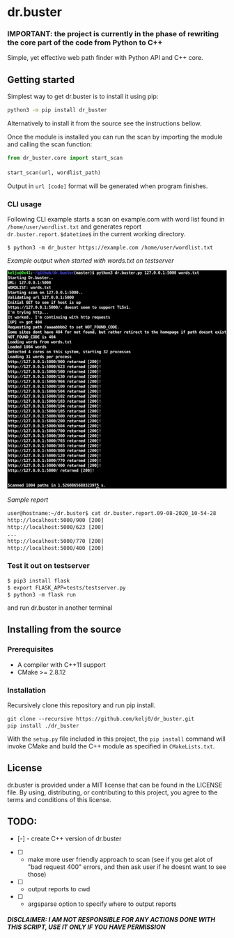 # dr.buster

### IMPORTANT: the project is currently in the phase of rewriting the core part of the code from Python to C++

Simple, yet effective web path finder with Python API and C++ core.

## Getting started
Simplest way to get dr.buster is to install it using pip:

```bash
python3 -m pip install dr_buster
```

Alternatively to install it from the source see the instructions bellow.

Once the module is installed you can run the scan by importing the module and calling the scan function:

```py
from dr_buster.core import start_scan

start_scan(url, wordlist_path)
```

Output in `url [code]` format will be generated when program finishes.

### CLI usage
Following CLI example starts a scan on example.com with word list found in `/home/user/wordlist.txt`
and generates report `dr.buster.report.$datetime$` in the current working directory.


```
$ python3 -m dr_buster https://example.com /home/user/wordlist.txt
```


*Example output when started with words.txt on testserver*

![example output screenshot](res/usage.png)


*Sample report*
```
user@hostname:~/dr.buster$ cat dr.buster.report.09-08-2020_10-54-28 
http://localhost:5000/900 [200]
http://localhost:5000/623 [200]
...
http://localhost:5000/770 [200]
http://localhost:5000/400 [200]
```

### Test it out on testserver
```
$ pip3 install flask
$ export FLASK_APP=tests/testserver.py
$ python3 -m flask run
```
and run dr.buster in another terminal


## Installing from the source
### Prerequisites

<!-- **On Linux** -->

* A compiler with C++11 support
* CMake >= 2.8.12

<!-- **On Windows**

* Visual Studio 2015 (required for all Python versions, see notes below)
* CMake >= 3.1 -->


### Installation

Recursively clone this repository and run pip install. 

```
git clone --recursive https://github.com/kelj0/dr_buster.git
pip install ./dr_buster
```

With the `setup.py` file included in this project, the `pip install` command will
invoke CMake and build the C++ module as specified in `CMakeLists.txt`.


<!-- ## Special notes for Windows

**Compiler requirements**

dr.buster requires a C++11 compliant compiler, i.e Visual Studio 2015 on Windows.
This applies to all Python versions, including 2.7. Unlike regular C extension
modules, it's perfectly fine to compile a dr.buster module with a VS version newer
than the target Python's VS version.

**Runtime requirements**

The Visual C++ 2015 redistributable packages are a runtime requirement for this
project. It can be found [here][vs2015_runtime]. -->


## License

dr.buster is provided under a MIT license that can be found in the LICENSE
file. By using, distributing, or contributing to this project, you agree to the
terms and conditions of this license.


## TODO:
* [-] - create C++ version of dr.buster
* [ ] - make more user friendly approach to scan (see if you get alot of "bad request 400" errors, and then ask user if he doesnt want to see those)
* [ ] - output reports to cwd
* [ ] - argsparse option to specify where to output reports


##### DISCLAIMER: I AM NOT RESPONSIBLE FOR ANY ACTIONS DONE WITH THIS SCRIPT, USE IT ONLY IF YOU HAVE PERMISSION
